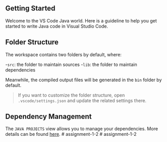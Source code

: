 ## Getting Started

Welcome to the VS Code Java world. Here is a guideline to help you get started to write Java code in Visual Studio Code.

## Folder Structure

The workspace contains two folders by default, where:

-`src`: the folder to maintain sources
-`lib`: the folder to maintain dependencies

Meanwhile, the compiled output files will be generated in the `bin` folder by default.

> If you want to customize the folder structure, open `.vscode/settings.json` and update the related settings there.

## Dependency Management

The `JAVA PROJECTS` view allows you to manage your dependencies. More details can be found [here](https://github.com/microsoft/vscode-java-dependency#manage-dependencies).
#   a s s i g n m e n t - 1 - 2 
 
 #   a s s i g n m e n t - 1 - 2 
 
 